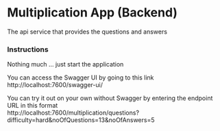 # Multiplication App (Backend)
The api service that provides the questions and answers

### Instructions
Nothing much ... just start the application

You can access the Swagger UI by going to this link http://localhost:7600/swagger-ui/

You can try it out on your own without Swagger by entering the endpoint URL in this format  
http://localhost:7600/multiplication/questions?difficulty=hard&noOfQuestions=13&noOfAnswers=5

